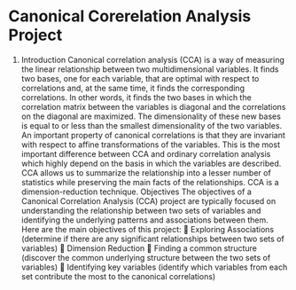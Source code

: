# Canonical Corerelation Analysis Project
1. Introduction
Canonical correlation analysis (CCA) is a way of measuring the linear relationship between two 
multidimensional variables. It finds two bases, one for each variable, that are optimal with 
respect to correlations and, at the same time, it finds the corresponding correlations. In other 
words, it finds the two bases in which the correlation matrix between the variables is diagonal 
and the correlations on the diagonal are maximized. The dimensionality of these new bases is 
equal to or less than the smallest dimensionality of the two variables. An important property of 
canonical correlations is that they are invariant with respect to affine transformations of the 
variables. This is the most important difference between CCA and ordinary correlation analysis 
which highly depend on the basis in which the variables are described. CCA allows us to 
summarize the relationship into a lesser number of statistics while preserving the main facts of 
the relationships. CCA is a dimension-reduction technique.
Objectives
The objectives of a Canonical Correlation Analysis (CCA) project are typically focused on 
understanding the relationship between two sets of variables and identifying the underlying 
patterns and associations between them. Here are the main objectives of this project:
 Exploring Associations (determine if there are any significant relationships between two 
sets of variables)
 Dimension Reduction
 Finding a common structure (discover the common underlying structure between the two 
sets of variables)
 Identifying key variables (identify which variables from each set contribute the most to 
the canonical correlations)

